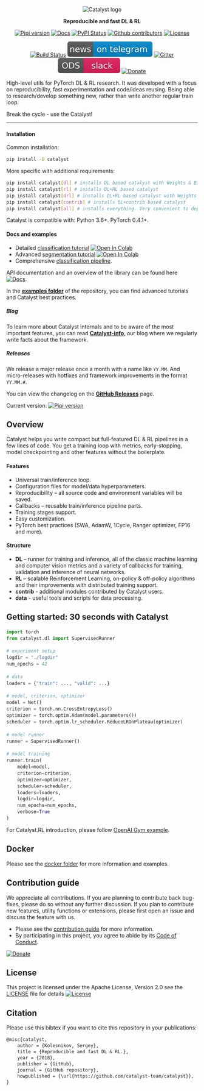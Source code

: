 <div align="center">

![Catalyst logo](https://raw.githubusercontent.com/catalyst-team/catalyst-pics/master/pics/catalyst_logo.png)

**Reproducible and fast DL & RL**
 
[![Pipi version](https://img.shields.io/pypi/v/catalyst.svg)](https://pypi.org/project/catalyst/)
[![Docs](https://img.shields.io/badge/dynamic/json.svg?label=docs&url=https%3A%2F%2Fpypi.org%2Fpypi%2Fcatalyst%2Fjson&query=%24.info.version&colorB=brightgreen&prefix=v)](https://catalyst-team.github.io/catalyst/index.html)
[![PyPI Status](https://pepy.tech/badge/catalyst)](https://pepy.tech/project/catalyst)
[![Github contributors](https://img.shields.io/github/contributors/catalyst-team/catalyst.svg?logo=github&logoColor=white)](https://github.com/catalyst-team/catalyst/graphs/contributors)
[![License](https://img.shields.io/github/license/catalyst-team/catalyst.svg)](LICENSE)

[![Build Status](https://travis-ci.com/catalyst-team/catalyst.svg?branch=master)](https://travis-ci.com/catalyst-team/catalyst)
[![Telegram](./pics/telegram.svg)](https://t.me/catalyst_team)
[![Gitter](https://badges.gitter.im/catalyst-team/community.svg)](https://gitter.im/catalyst-team/community?utm_source=badge&utm_medium=badge&utm_campaign=pr-badge)
[![Slack](./pics/slack.svg)](https://opendatascience.slack.com/messages/CGK4KQBHD)
[![Donate](https://raw.githubusercontent.com/catalyst-team/catalyst-pics/master/third_party_pics/patreon.png)](https://www.patreon.com/catalyst_team)


</div>

High-level utils for PyTorch DL & RL research.
It was developed with a focus on reproducibility, 
fast experimentation and code/ideas reusing.
Being able to research/develop something new, 
rather than write another regular train loop.

Break the cycle - use the Catalyst!

---

#### Installation

Common installation:
```bash
pip install -U catalyst
```

More specific with additional requirements:
```bash
pip install catalyst[dl] # installs DL based catalyst with Weights & Biases support
pip install catalyst[rl] # installs DL+RL based catalyst
pip install catalyst[drl] # installs DL+RL based catalyst with Weights & Biases support
pip install catalyst[contrib] # installs DL+contrib based catalyst
pip install catalyst[all] # installs everything. Very convenient to deploy on a new server
```

Catalyst is compatible with: Python 3.6+. PyTorch 0.4.1+.

#### Docs and examples
- Detailed [classification tutorial](./examples/notebooks/classification-tutorial.ipynb) [![Open In Colab](https://colab.research.google.com/assets/colab-badge.svg)](https://colab.research.google.com/github/catalyst-team/catalyst/blob/master/examples/notebooks/classification-tutorial.ipynb)
- Advanced [segmentation tutorial](./examples/notebooks/segmentation-tutorial.ipynb) [![Open In Colab](https://colab.research.google.com/assets/colab-badge.svg)](https://colab.research.google.com/github/catalyst-team/catalyst/blob/master/examples/notebooks/segmentation-tutorial.ipynb)
- Comprehensive [classification pipeline](https://github.com/catalyst-team/classification).

API documentation and an overview of the library can be found here
[![Docs](https://img.shields.io/badge/dynamic/json.svg?label=docs&url=https%3A%2F%2Fpypi.org%2Fpypi%2Fcatalyst%2Fjson&query=%24.info.version&colorB=brightgreen&prefix=v)](https://catalyst-team.github.io/catalyst/index.html).

In the **[examples folder](examples)** 
of the repository, you can find advanced tutorials and Catalyst best practices.

##### Blog
To learn more about Catalyst internals and to be aware of the most important features, you can read **[Catalyst-info](https://github.com/catalyst-team/catalyst-info)**, our blog where we regularly write facts about the framework.

##### Releases
We release a major release once a month with a name like `YY.MM`.
And micro-releases with hotfixes and framework improvements in the format `YY.MM.#`.

You can view the changelog on the **[GitHub Releases](https://github.com/catalyst-team/catalyst/releases)** page.

Current version: [![Pipi version](https://img.shields.io/pypi/v/catalyst.svg)](https://pypi.org/project/catalyst/)

## Overview

Catalyst helps you write compact
but full-featured DL & RL pipelines in a few lines of code.
You get a training loop with metrics, early-stopping, model checkpointing
and other features without the boilerplate.

#### Features

- Universal train/inference loop.
- Configuration files for model/data hyperparameters.
- Reproducibility – all source code and environment variables will be saved.
- Callbacks – reusable train/inference pipeline parts.
- Training stages support.
- Easy customization.
- PyTorch best practices (SWA, AdamW, 1Cycle, Ranger optimizer, FP16 and more).


#### Structure

-  **DL** – runner for training and inference,
   all of the classic machine learning and computer vision metrics
   and a variety of callbacks for training, validation
   and inference of neural networks.
-  **RL** – scalable Reinforcement Learning,
   on-policy & off-policy algorithms and their improvements
   with distributed training support.
-  **contrib** - additional modules contributed by Catalyst users.
-  **data** - useful tools and scripts for data processing.


## Getting started: 30 seconds with Catalyst

```python
import torch
from catalyst.dl import SupervisedRunner

# experiment setup
logdir = "./logdir"
num_epochs = 42

# data
loaders = {"train": ..., "valid": ...}

# model, criterion, optimizer
model = Net()
criterion = torch.nn.CrossEntropyLoss()
optimizer = torch.optim.Adam(model.parameters())
scheduler = torch.optim.lr_scheduler.ReduceLROnPlateau(optimizer)

# model runner
runner = SupervisedRunner()

# model training
runner.train(
    model=model,
    criterion=criterion,
    optimizer=optimizer,
    scheduler=scheduler,
    loaders=loaders,
    logdir=logdir,
    num_epochs=num_epochs,
    verbose=True
)
```

For Catalyst.RL introduction, please follow [OpenAI Gym example](https://github.com/catalyst-team/catalyst/tree/master/examples/rl_gym).


## Docker

Please see the [docker folder](docker) 
for more information and examples.


## Contribution guide

We appreciate all contributions. 
If you are planning to contribute back bug-fixes, 
please do so without any further discussion. 
If you plan to contribute new features, utility functions or extensions, 
please first open an issue and discuss the feature with us.

- Please see the [contribution guide](CONTRIBUTING.md) for more information.
- By participating in this project, you agree to abide by its [Code of Conduct](CODE_OF_CONDUCT.md).

[![Donate](https://c5.patreon.com/external/logo/become_a_patron_button.png)](https://www.patreon.com/catalyst_team)

## License

This project is licensed under the Apache License, Version 2.0 see the [LICENSE](LICENSE) file for details
[![License](https://img.shields.io/github/license/catalyst-team/catalyst.svg)](LICENSE)

## Citation

Please use this bibtex if you want to cite this repository in your publications:

    @misc{catalyst,
        author = {Kolesnikov, Sergey},
        title = {Reproducible and fast DL & RL.},
        year = {2018},
        publisher = {GitHub},
        journal = {GitHub repository},
        howpublished = {\url{https://github.com/catalyst-team/catalyst}},
    }
